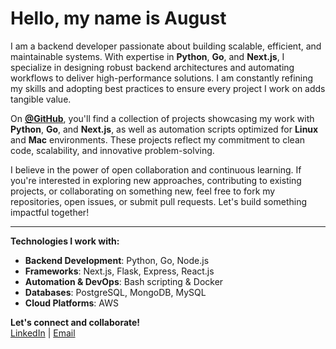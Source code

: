 # Hello, my name is August 

I am a backend developer passionate about building scalable, efficient, and maintainable systems. With expertise in **Python**, **Go**, and **Next.js**, I specialize in designing robust backend architectures and automating workflows to deliver high-performance solutions. I am constantly refining my skills and adopting best practices to ensure every project I work on adds tangible value.

On [**@GitHub**](https://github.com), you'll find a collection of projects showcasing my work with **Python**, **Go**, and **Next.js**, as well as automation scripts optimized for **Linux** and **Mac** environments. These projects reflect my commitment to clean code, scalability, and innovative problem-solving.

I believe in the power of open collaboration and continuous learning. If you're interested in exploring new approaches, contributing to existing projects, or collaborating on something new, feel free to fork my repositories, open issues, or submit pull requests. Let's build something impactful together!

---

**Technologies I work with:**
- **Backend Development**: Python, Go, Node.js
- **Frameworks**: Next.js, Flask, Express, React.js
- **Automation & DevOps**: Bash scripting & Docker
- **Databases**: PostgreSQL, MongoDB, MySQL
- **Cloud Platforms**: AWS

**Let's connect and collaborate!**  
[LinkedIn](your-linkedin-profile) | [Email](mailto:augustodevelop.py@gmail.com)
